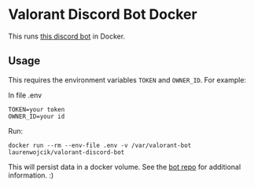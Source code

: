 # Valorant Discord Bot Docker 

This runs [this discord bot](https://github.com/staciax/Valorant-DiscordBot) in Docker.

## Usage

This requires the environment variables `TOKEN` and `OWNER_ID`.
For example: 

In file .env 
```
TOKEN=your token
OWNER_ID=your id
```

Run:
```
docker run --rm --env-file .env -v /var/valorant-bot laurenwojcik/valorant-discord-bot
```
This will persist data in a docker volume. 
See the [bot repo](https://github.com/staciax/Valorant-DiscordBot) for additional information. :)